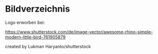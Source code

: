 # Bildverzeichnis

Logo erworben bei: 

https://www.shutterstock.com/de/image-vector/awesome-rhino-simple-modern-little-bird-761905879

created by Lukman Haryanto/shutterstock

